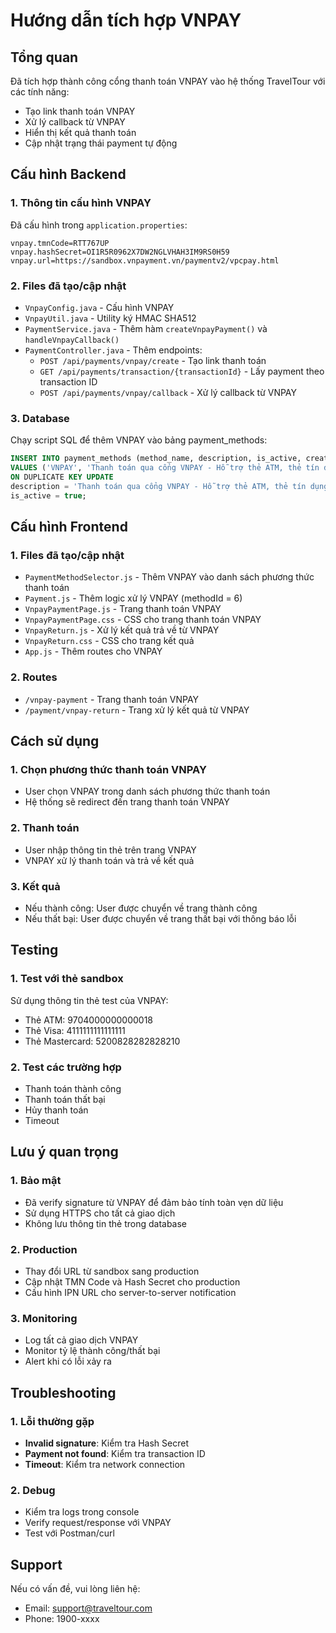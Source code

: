 # Hướng dẫn tích hợp VNPAY

## Tổng quan
Đã tích hợp thành công cổng thanh toán VNPAY vào hệ thống TravelTour với các tính năng:
- Tạo link thanh toán VNPAY
- Xử lý callback từ VNPAY
- Hiển thị kết quả thanh toán
- Cập nhật trạng thái payment tự động

## Cấu hình Backend

### 1. Thông tin cấu hình VNPAY
Đã cấu hình trong `application.properties`:
```properties
vnpay.tmnCode=RTT767UP
vnpay.hashSecret=OI1R5R0962X7DW2NGLVHAH3IM9RS0H59
vnpay.url=https://sandbox.vnpayment.vn/paymentv2/vpcpay.html
```

### 2. Files đã tạo/cập nhật
- `VnpayConfig.java` - Cấu hình VNPAY
- `VnpayUtil.java` - Utility ký HMAC SHA512
- `PaymentService.java` - Thêm hàm `createVnpayPayment()` và `handleVnpayCallback()`
- `PaymentController.java` - Thêm endpoints:
  - `POST /api/payments/vnpay/create` - Tạo link thanh toán
  - `GET /api/payments/transaction/{transactionId}` - Lấy payment theo transaction ID
  - `POST /api/payments/vnpay/callback` - Xử lý callback từ VNPAY

### 3. Database
Chạy script SQL để thêm VNPAY vào bảng payment_methods:
```sql
INSERT INTO payment_methods (method_name, description, is_active, created_at) 
VALUES ('VNPAY', 'Thanh toán qua cổng VNPAY - Hỗ trợ thẻ ATM, thẻ tín dụng/ghi nợ nội địa và quốc tế', true, NOW())
ON DUPLICATE KEY UPDATE 
description = 'Thanh toán qua cổng VNPAY - Hỗ trợ thẻ ATM, thẻ tín dụng/ghi nợ nội địa và quốc tế',
is_active = true;
```

## Cấu hình Frontend

### 1. Files đã tạo/cập nhật
- `PaymentMethodSelector.js` - Thêm VNPAY vào danh sách phương thức thanh toán
- `Payment.js` - Thêm logic xử lý VNPAY (methodId = 6)
- `VnpayPaymentPage.js` - Trang thanh toán VNPAY
- `VnpayPaymentPage.css` - CSS cho trang thanh toán VNPAY
- `VnpayReturn.js` - Xử lý kết quả trả về từ VNPAY
- `VnpayReturn.css` - CSS cho trang kết quả
- `App.js` - Thêm routes cho VNPAY

### 2. Routes
- `/vnpay-payment` - Trang thanh toán VNPAY
- `/payment/vnpay-return` - Trang xử lý kết quả từ VNPAY

## Cách sử dụng

### 1. Chọn phương thức thanh toán VNPAY
- User chọn VNPAY trong danh sách phương thức thanh toán
- Hệ thống sẽ redirect đến trang thanh toán VNPAY

### 2. Thanh toán
- User nhập thông tin thẻ trên trang VNPAY
- VNPAY xử lý thanh toán và trả về kết quả

### 3. Kết quả
- Nếu thành công: User được chuyển về trang thành công
- Nếu thất bại: User được chuyển về trang thất bại với thông báo lỗi

## Testing

### 1. Test với thẻ sandbox
Sử dụng thông tin thẻ test của VNPAY:
- Thẻ ATM: 9704000000000018
- Thẻ Visa: 4111111111111111
- Thẻ Mastercard: 5200828282828210

### 2. Test các trường hợp
- Thanh toán thành công
- Thanh toán thất bại
- Hủy thanh toán
- Timeout

## Lưu ý quan trọng

### 1. Bảo mật
- Đã verify signature từ VNPAY để đảm bảo tính toàn vẹn dữ liệu
- Sử dụng HTTPS cho tất cả giao dịch
- Không lưu thông tin thẻ trong database

### 2. Production
- Thay đổi URL từ sandbox sang production
- Cập nhật TMN Code và Hash Secret cho production
- Cấu hình IPN URL cho server-to-server notification

### 3. Monitoring
- Log tất cả giao dịch VNPAY
- Monitor tỷ lệ thành công/thất bại
- Alert khi có lỗi xảy ra

## Troubleshooting

### 1. Lỗi thường gặp
- **Invalid signature**: Kiểm tra Hash Secret
- **Payment not found**: Kiểm tra transaction ID
- **Timeout**: Kiểm tra network connection

### 2. Debug
- Kiểm tra logs trong console
- Verify request/response với VNPAY
- Test với Postman/curl

## Support
Nếu có vấn đề, vui lòng liên hệ:
- Email: support@traveltour.com
- Phone: 1900-xxxx 